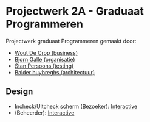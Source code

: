 # Projectwerk 2A - Graduaat Programmeren
Projectwerk graduaat Programmeren gemaakt door:

* [Wout De Crop (business)](https://github.com/WDCHogent)
* [Bjorn Galle (organisatie)](https://github.com/Hogentbg)
* [Stan Persoons (testing)](https://github.com/Sten435)
* [Balder huybreghs (architectuur)](https://github.com/Daxanius)


## Design
* Incheck/Uitcheck scherm (Bezoeker): [Interactive](https://www.figma.com/proto/mWv2ykqqtXiRpwVXDaABIK/Untitled?node-id=1%3A111&scaling=min-zoom&page-id=0%3A1&starting-point-node-id=1%3A111)
* (Beheerder): [Interactive](https://www.figma.com/proto/BMkTrJnaj9QmFmYpXlScRS/Beheer-app?page-id=0%3A1&node-id=1%3A2&viewport=605%2C428%2C0.56&scaling=min-zoom&starting-point-node-id=1%3A2)
